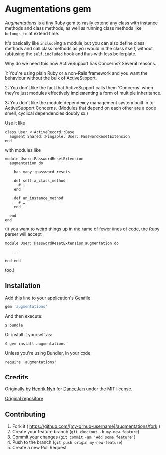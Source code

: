 # Augmentations gem

*Augmentations* is a tiny Ruby gem to easily extend any class with instance methods and class methods, as well as running class methods like `belongs_to` at extend time.

It's basically like `include`ing a module, but you can also define class methods and call class methods as you would in the class itself, without (ab)using the `self.included` hook and thus with less boilerplate.

Why do we need this now ActiveSupport has Concerns? Several reasons.

1: You're using plain Ruby or a non-Rails framework and you want the behaviour without the bulk of ActiveSupport.

2: You don't like the fact that ActiveSupport calls them 'Concerns' when they're just modules effectively implementing a form of multiple inheritance.

3: You don't like the module dependency management system built in to ActiveSupport Concerns. (Modules that depend on each other are a code smell, cyclical dependencies doubly so.)  

Use it like

    class User < ActiveRecord::Base
      augment Shared::Pingable, User::PasswordResetExtension
    end

with modules like

    module User::PasswordResetExtension
      augmentation do

        has_many :password_resets

        def self.a_class_method
          # …
        end

        def an_instance_method
          # …
        end

      end
    end

(If you want to weird things up in the name of fewer lines of code, the Ruby parser will accept

    module User::PasswordResetExtension augmentation do

        …

    end end

too.)


## Installation

Add this line to your application's Gemfile:

```ruby
gem 'augmentations'
```

And then execute:

    $ bundle

Or install it yourself as:

    $ gem install augmentations

Unless you're using Bundler, in your code:

    require 'augmentations'


## Credits

Originally by [Henrik Nyh](http://henrik.nyh.se/) for [DanceJam](http://dancejam.com) under the MIT license.

[Original repository](https://github.com/henrik/augmentations/)


## Contributing

1. Fork it ( https://github.com/[my-github-username]/augmentations/fork )
2. Create your feature branch (`git checkout -b my-new-feature`)
3. Commit your changes (`git commit -am 'Add some feature'`)
4. Push to the branch (`git push origin my-new-feature`)
5. Create a new Pull Request
